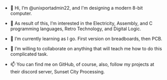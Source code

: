 - 👋 Hi, I’m @unixportadmin22, and I'm designing a modern 8-bit computer.

- 👀 As result of this, I’m interested in the Electricity, Assembly, and C programming languages, Retro Technology, and Digital Logic.

- 🌱 I’m currently learning as I go. First version on breadboards, then PCB.

- 💞️ I’m willing to collaborate on anything that will teach me how to do this complicated task.

- 📫 You can find me on GitHub, of course, also, follow my projects at their discord server, Sunset City Processing.

<!---
unixportadmin22/unixportadmin22 is a ✨ special ✨ repository because its `README.md` (this file) appears on your GitHub profile.
You can click the Preview link to take a look at your changes.
--->

